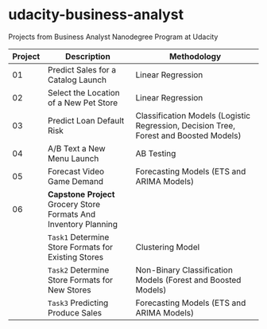 # udacity-business-analyst
 Projects from Business Analyst Nanodegree Program at Udacity

Project | Description | Methodology
------------ | ------------- | -------------
01 | Predict Sales for a Catalog Launch | Linear Regression
02 | Select the Location of a New Pet Store | Linear Regression
03 | Predict Loan Default Risk | Classification Models (Logistic Regression, Decision Tree, Forest and Boosted Models)
04 | A/B Text a New Menu Launch | AB Testing
05 | Forecast Video Game Demand | Forecasting Models (ETS and ARIMA Models)
06 | <b>Capstone Project</b></br>Grocery Store Formats And Inventory Planning | &nbsp;
&nbsp; | `Task1` Determine Store Formats for Existing Stores | Clustering Model
&nbsp; | `Task2` Determine Store Formats for New Stores | Non-Binary Classification Models (Forest and Boosted Models)
&nbsp; | `Task3` Predicting Produce Sales | Forecasting Models (ETS and ARIMA Models)
